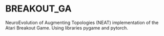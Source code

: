 # BREAKOUT_GA
NeuroEvolution of Augmenting Topologies (NEAT) implementation of the Atari Breakout Game. Using libraries pygame and pytorch.
